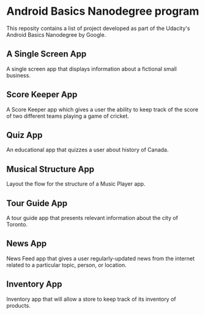 Android Basics Nanodegree program
===================================
This reposity contains a list of project developed as part of the Udacity's Android Basics Nanodegree by Google.


A Single Screen App
--------------
A single screen app that displays information about a fictional small business.

Score Keeper App
--------------
A Score Keeper app which gives a user the ability to keep track of the score of two different teams playing a game of cricket.

Quiz App
--------------
An educational app that quizzes a user about history of Canada.

Musical Structure App
--------------
Layout the flow for the structure of a Music Player app.

Tour Guide App
--------------
A tour guide app that presents relevant information about the city of Toronto.

News App
--------------
News Feed app that gives a user regularly-updated news from the internet related to a particular topic, person, or location.

Inventory App
--------------
Inventory app that will allow a store to keep track of its inventory of products. 